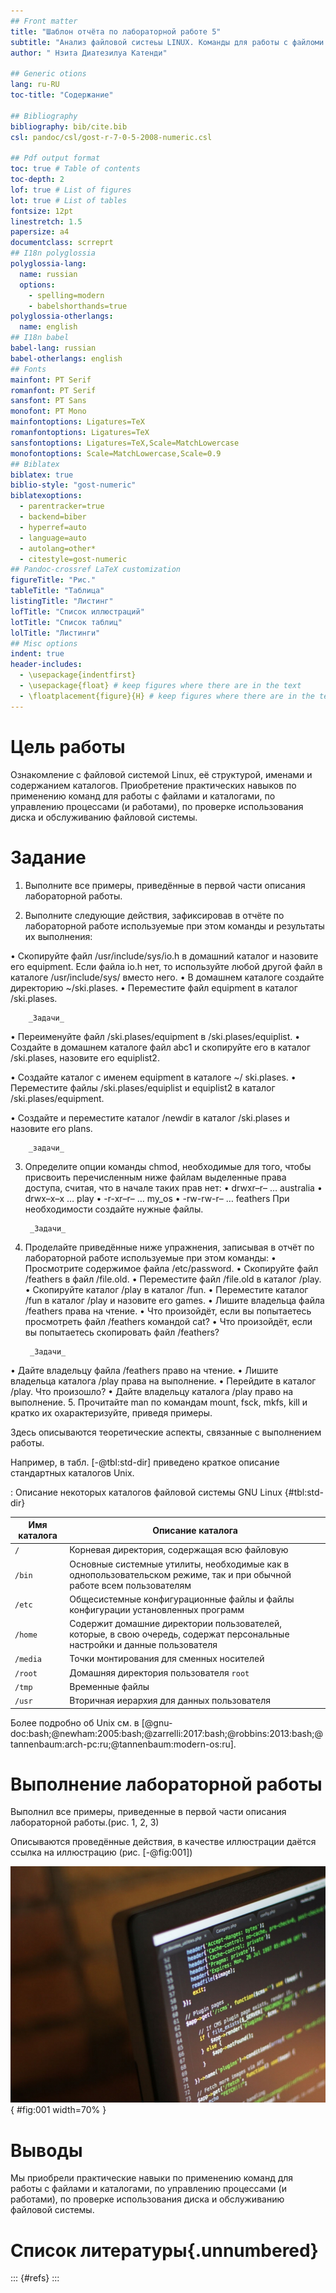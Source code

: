```yaml
---
## Front matter
title: "Шаблон отчёта по лабораторной работе 5"
subtitle: "Aнализ файловой систеьы LINUX. Команды для работы с файломи и Каталогамт"
author: " Нзита Диатезилуа Катенди"

## Generic otions
lang: ru-RU
toc-title: "Содержание"

## Bibliography
bibliography: bib/cite.bib
csl: pandoc/csl/gost-r-7-0-5-2008-numeric.csl

## Pdf output format
toc: true # Table of contents
toc-depth: 2
lof: true # List of figures
lot: true # List of tables
fontsize: 12pt
linestretch: 1.5
papersize: a4
documentclass: scrreprt
## I18n polyglossia
polyglossia-lang:
  name: russian
  options:
	- spelling=modern
	- babelshorthands=true
polyglossia-otherlangs:
  name: english
## I18n babel
babel-lang: russian
babel-otherlangs: english
## Fonts
mainfont: PT Serif
romanfont: PT Serif
sansfont: PT Sans
monofont: PT Mono
mainfontoptions: Ligatures=TeX
romanfontoptions: Ligatures=TeX
sansfontoptions: Ligatures=TeX,Scale=MatchLowercase
monofontoptions: Scale=MatchLowercase,Scale=0.9
## Biblatex
biblatex: true
biblio-style: "gost-numeric"
biblatexoptions:
  - parentracker=true
  - backend=biber
  - hyperref=auto
  - language=auto
  - autolang=other*
  - citestyle=gost-numeric
## Pandoc-crossref LaTeX customization
figureTitle: "Рис."
tableTitle: "Таблица"
listingTitle: "Листинг"
lofTitle: "Список иллюстраций"
lotTitle: "Список таблиц"
lolTitle: "Листинги"
## Misc options
indent: true
header-includes:
  - \usepackage{indentfirst}
  - \usepackage{float} # keep figures where there are in the text
  - \floatplacement{figure}{H} # keep figures where there are in the text
---
```


# Цель работы

Ознакомление с файловой системой Linux, её структурой, именами и
содержанием каталогов. Приобретение практических навыков по
применению команд для работы с файлами и каталогами, по
управлению процессами (и работами), по проверке использования
диска и обслуживанию файловой системы.

# Задание

1. Выполните все примеры, приведённые в первой части описания
лабораторной работы.

2. Выполните следующие действия, зафиксировав в отчёте по
лабораторной работе используемые при этом команды и
результаты их выполнения:

• Скопируйте файл /usr/include/sys/io.h в домашний каталог и
назовите его equipment. Если файла io.h нет, то используйте
любой другой файл в каталоге /usr/include/sys/ вместо него.
• В домашнем каталоге создайте директорию ~/ski.plases.
• Переместите файл equipment в каталог /ski.plases.

		_Задачи_
	
• Переименуйте файл /ski.plases/equipment в /ski.plases/equiplist.
• Создайте в домашнем каталоге файл abc1 и скопируйте его в
каталог /ski.plases, назовите его equiplist2.

• Создайте каталог с именем equipment в каталоге ~/ ski.plases.
• Переместите файлы /ski.plases/equiplist и equiplist2 в каталог
/ski.plases/equipment.

• Создайте и переместите каталог /newdir в каталог /ski.plases и
назовите его plans.

		_задачи_
3. Определите опции команды chmod, необходимые для того, чтобы
присвоить перечисленным ниже файлам выделенные права
доступа, считая, что в начале таких прав нет:
• drwxr–r– … australia
• drwx–x–x … play
• -r-xr–r– … my_os
• -rw-rw-r– … feathers При необходимости создайте нужные файлы.	

		_Задачи_

4. Проделайте приведённые ниже упражнения, записывая в отчёт по
лабораторной работе используемые при этом команды:
• Просмотрите содержимое файла /etc/password.
• Скопируйте файл /feathers в файл /file.old.
• Переместите файл /file.old в каталог /play.
• Скопируйте каталог /play в каталог /fun.
• Переместите каталог /fun в каталог /play и назовите его games.
• Лишите владельца файла /feathers права на чтение.
• Что произойдёт, если вы попытаетесь просмотреть файл /feathers
командой cat?
• Что произойдёт, если вы попытаетесь скопировать файл /feathers?

		_Задачи_
		
• Дайте владельцу файла /feathers право на чтение.
• Лишите владельца каталога /play права на выполнение.
• Перейдите в каталог /play. Что произошло?
• Дайте владельцу каталога /play право на выполнение.
5. Прочитайте man по командам mount, fsck, mkfs, kill и кратко их
охарактеризуйте, приведя примеры.

Здесь описываются теоретические аспекты, связанные с выполнением работы.

Например, в табл. [-@tbl:std-dir] приведено краткое описание стандартных каталогов Unix.

: Описание некоторых каталогов файловой системы GNU Linux {#tbl:std-dir}

| Имя каталога | Описание каталога                                                                                                          |
|--------------|----------------------------------------------------------------------------------------------------------------------------|
| `/`          | Корневая директория, содержащая всю файловую                                                                               |
| `/bin `      | Основные системные утилиты, необходимые как в однопользовательском режиме, так и при обычной работе всем пользователям     |
| `/etc`       | Общесистемные конфигурационные файлы и файлы конфигурации установленных программ                                           |
| `/home`      | Содержит домашние директории пользователей, которые, в свою очередь, содержат персональные настройки и данные пользователя |
| `/media`     | Точки монтирования для сменных носителей                                                                                   |
| `/root`      | Домашняя директория пользователя  `root`                                                                                   |
| `/tmp`       | Временные файлы                                                                                                            |
| `/usr`       | Вторичная иерархия для данных пользователя                                                                                 |

Более подробно об Unix см. в [@gnu-doc:bash;@newham:2005:bash;@zarrelli:2017:bash;@robbins:2013:bash;@tannenbaum:arch-pc:ru;@tannenbaum:modern-os:ru].

# Выполнение лабораторной работы

Выполнил все примеры, приведенные в первой части описания
лабораторной работы.(рис. 1, 2, 3)


Описываются проведённые действия, в качестве иллюстрации даётся ссылка на иллюстрацию (рис. [-@fig:001])

![Название рисунка](image/placeimg_800_600_tech.jpg){ #fig:001 width=70% }

# Выводы

Мы приобрели практические навыки по применению команд для
работы с файлами и каталогами, по управлению процессами (и
работами), по проверке использования диска и обслуживанию
файловой системы.

# Список литературы{.unnumbered}

::: {#refs}
:::
